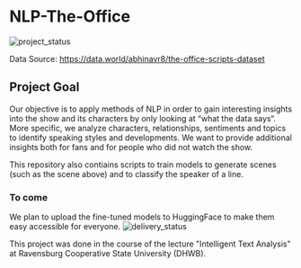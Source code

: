 # NLP-The-Office

![project_status](https://img.shields.io/badge/ProjectStatus-done-green)

Data Source: https://data.world/abhinavr8/the-office-scripts-dataset

## Project Goal
Our objective is to apply methods of NLP in order to gain interesting insights into the show and its characters by only looking at “what the data says“. More specific, we analyze characters, relationships, sentiments and topics to identify speaking styles and developments. We want to provide additional insights both for fans and for people who did not watch
the show.

This repository also contiains scripts to train models to generate scenes (such as the scene above) and to classify
the speaker of a line. 

### To come
We plan to upload the fine-tuned models to HuggingFace to make them easy accessible for everyone.
![delivery_status](https://img.shields.io/badge/DeliveryStatus-implementing-yellow)



This project was done in the course of the lecture "Intelligent Text Analysis" at Ravensburg Cooperative State University (DHWB).
